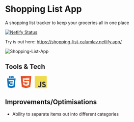 # Shopping List App

A shopping list tracker to keep your groceries all in one place

[![Netlify Status](https://api.netlify.com/api/v1/badges/3963406f-9d61-4802-a2e9-08230aa279c8/deploy-status)](https://app.netlify.com/sites/shopping-list-calumlav/deploys)

Try is out here: https://shopping-list-calumlav.netlify.app/

<img width="428" alt="Shopping-List-App" src="https://github.com/Calum09/shopping_List_App/assets/111386433/4bdd7fd3-0cb4-4727-86fa-8e57ecb1df4d">

## Tools & Tech

  <img src="https://github.com/devicons/devicon/blob/master/icons/css3/css3-plain-wordmark.svg"  title="CSS3" alt="CSS" width="40" height="40"/>&nbsp;
  <img src="https://github.com/devicons/devicon/blob/master/icons/html5/html5-original.svg" title="HTML5" alt="HTML" width="40" height="40"/>&nbsp;
  <img src="https://github.com/devicons/devicon/blob/master/icons/javascript/javascript-original.svg" title="JavaScript" alt="JavaScript" width="40" height="40"/>&nbsp;

 ## Improvements/Optimisations 

 - Ability to separate items out into different categories

